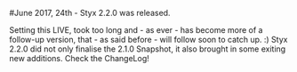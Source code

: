 #June 2017, 24th - Styx 2.2.0 was released.

Setting this LIVE, took too long and - as ever - has become more of a follow-up version, that - as said before - will follow soon to catch up. :)
Styx 2.2.0 did not only finalise the 2.1.0 Snapshot, it also brought in some exiting new additions. Check the ChangeLog!
